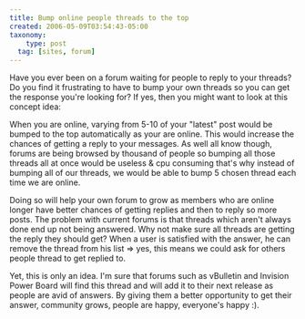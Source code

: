 ```yaml
---
title: Bump online people threads to the top
created: 2006-05-09T03:54:43-05:00
taxonomy:
    type: post
  tag: [sites, forum]
---
```


Have you ever been on a forum waiting for people to reply to your threads? Do you find it frustrating to have to bump your own threads so you can get the response you're looking for? If yes, then you might want to look at this concept idea:

When you are online, varying from 5-10 of your "latest" post would be bumped to the top automatically as your are online. This would increase the chances of getting a reply to your messages. As well all know though, forums are being browsed by thousand of people so bumping all those threads all at once would be useless & cpu consuming that's why instead of bumping all of our threads, we would be able to bump 5 chosen thread each time we are online.

Doing so will help your own forum to grow as members who are online longer have better chances of getting replies and then to reply so more posts. The problem with current forums is that threads which aren't always done end up not being answered. Why not make sure all threads are getting the reply they should get? When a user is satisfied with the answer, he can remove the thread from his list => yes, this means we could ask for others people thread to get replied to.

Yet, this is only an idea. I'm sure that forums such as vBulletin and Invision Power Board will find this thread and will add it to their next release as people are avid of answers. By giving them a better opportunity to get their answer, community grows, people are happy, everyone's happy :).
